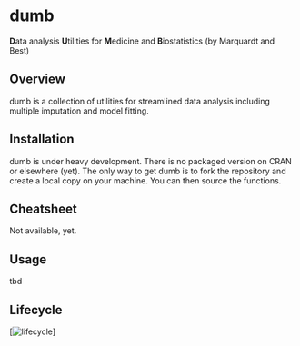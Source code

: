 
<!-- README.md is generated from README.Rmd. Please edit that file -->

# dumb

**D**ata analysis **U**tilities for **M**edicine and **B**iostatistics
(by Marquardt and Best)

## Overview

dumb is a collection of utilities for streamlined data analysis
including multiple imputation and model fitting.

## Installation

dumb is under heavy development. There is no packaged version on CRAN or
elsewhere (yet). The only way to get dumb is to fork the repository and
create a local copy on your machine. You can then source the functions.

## Cheatsheet

Not available, yet.

## Usage

tbd

## Lifecycle

\[![lifecycle](https://img.shields.io/badge/lifecycle-heavy_development-red.svg)\]
